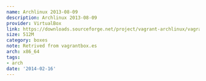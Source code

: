 ```yaml
---
name: Archlinux 2013-08-09
description: Archlinux 2013-08-09
provider: VirtualBox
link: https://downloads.sourceforge.net/project/vagrant-archlinux/vagrant-archlinux.box
size: 512M
category: boxes
note: Retrived from vagrantbox.es
arch: x86_64
tags:
- arch
date: '2014-02-16'
---
```

